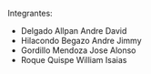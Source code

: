 Integrantes:

- Delgado Allpan Andre David
- Hilacondo Begazo Andre Jimmy
- Gordillo Mendoza Jose Alonso
- Roque Quispe William Isaias
